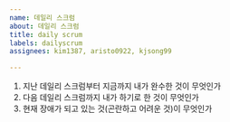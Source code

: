 ```yaml
---
name: 데일리 스크럼
about: 데일리 스크럼
title: daily scrum
labels: dailyscrum
assignees: kim1387, aristo0922, kjsong99

---
```


1. 지난 데일리 스크럼부터 지금까지 내가 완수한 것이 무엇인가
2. 다음 데일리 스크럼까지 내가 하기로 한 것이 무엇인가
3. 현재 장애가 되고 있는 것(곤란하고 어려운 것)이 무엇인가
